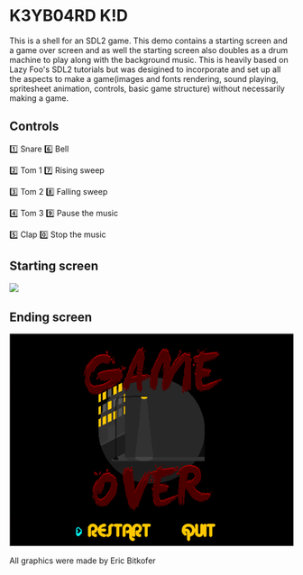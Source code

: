 # K3YB04RD K!D

This is a shell for an SDL2 game. This demo contains a starting screen and a game over screen and as well the starting screen also doubles as a drum machine to play along with the background music. This is heavily based on Lazy Foo's SDL2 tutorials but was desigined to incorporate and set up all the aspects to make a game(images and fonts rendering, sound playing, spritesheet animation, controls, basic game structure) without necessarily making a game.


## Controls
:one: Snare			:six: Bell

:two: Tom 1			:seven: Rising sweep

:three: Tom 2		:eight: Falling sweep

:four: Tom 3		:nine: Pause the music

:five: Clap			:zero: Stop the music



## Starting screen
![](readme/keyboard-kid-001.gif)


## Ending screen
![](readme/keyboard-kid-002.gif)


All graphics were made by Eric Bitkofer
